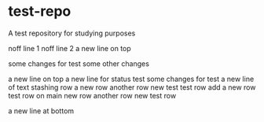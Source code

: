 # test-repo

A test repository for studying purposes

noff line 1
noff line 2
a new line on top

some changes for test
some other changes

a new line on top
a new line for status test
some changes for test
a new line of text
stashing row
a new row
another row
new test
test row
add a new row
test row on main
new row
another row
new test row

a new line at bottom

